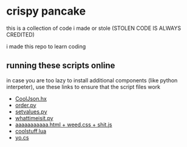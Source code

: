 # crispy pancake
this is a collection of code i made or stole (STOLEN CODE IS ALWAYS CREDITED)

i made this repo to learn coding

## running these scripts online
in case you are too lazy to install additional components (like python interpeter), use these links to ensure
that the script files work

- [CoolJson.hx](https://try.haxe.org/#33d4ed6E)
- [order.py](https://www.online-python.com/lMySGvC24g)
- [setvalues.py](https://www.online-python.com/gkC6A0B9vm)
- [whattimeisit.py](https://www.online-python.com/tRj8OSMsyF)
- [aaaaaaaaaaa.html + weed.css + shit.js](https://codepen.io/lime360/pen/KKBMMvj)
- [coolstuff.lua](https://jdoodle.com/ia/BJP)
- [yo.cs](https://jdoodle.com/ia/BKV)